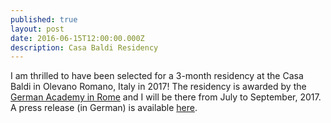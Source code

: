 ```yaml
---
published: true
layout: post
date: 2016-06-15T12:00:00.000Z
description: Casa Baldi Residency
---
```


I am thrilled to have been selected for a 3-month residency at the Casa Baldi in Olevano Romano, Italy in 2017!  The residency is awarded by the [German Academy in Rome](http://www.villamassimo.de/de) and I will be there from July to September, 2017.  A press release (in German) is available [here](https://www.bundesregierung.de/Content/DE/Pressemitteilungen/BPA/2016/06/2016-06-01-bkmrom-preis.html).
